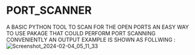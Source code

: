 # PORT_SCANNER
A BASIC PYTHON TOOL TO SCAN FOR THE OPEN PORTS
AN EASY WAY TO USE PAKAGE THAT COULD PERFORM PORT SCANNING CONVENIENTLY
AN OUTPUT EXAMPLE IS SHOWN AS FOLLWING : 
![Screenshot_2024-02-04_05_11_33](https://github.com/shankar219/PORT_SCANNER/assets/80420170/b82c9af4-4d14-490c-ba52-da8debcf30f3)
